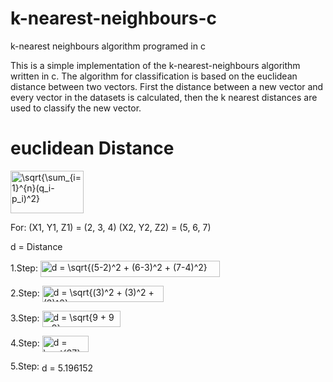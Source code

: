 # k-nearest-neighbours-c
k-nearest neighbours algorithm programed in c

This is a simple implementation of the k-nearest-neighbours algorithm written in c. The algorithm for classification is based on the euclidean distance between two vectors. First the distance between a new vector and every vector in the datasets is calculated, then the k nearest distances are used to classify the new vector.


# euclidean Distance

<img src="http://www.sciweavers.org/tex2img.php?eq=%20%5Csqrt%7B%5Csum_%7Bi%3D1%7D%5E%7Bn%7D%28q_i-p_i%29%5E2%7D&bc=White&fc=Black&im=jpg&fs=12&ff=arev&edit=0" align="center" border="0" alt=" \sqrt{\sum_{i=1}^{n}(q_i-p_i)^2}" width="117" height="68" />

For:
(X1, Y1, Z1) = (2, 3, 4)
(X2, Y2, Z2) = (5, 6, 7)

d = Distance

1.Step:
<img src="http://www.sciweavers.org/tex2img.php?eq=d%20%3D%20%5Csqrt%7B%285-2%29%5E2%20%2B%20%286-3%29%5E2%20%2B%20%287-4%29%5E2%7D&bc=White&fc=Black&im=jpg&fs=12&ff=arev&edit=0" align="center" border="0" alt="d = \sqrt{(5-2)^2 + (6-3)^2 + (7-4)^2}" width="287" height="26" />

2.Step:
<img src="http://www.sciweavers.org/tex2img.php?eq=d%20%3D%20%5Csqrt%7B%283%29%5E2%20%2B%20%283%29%5E2%20%2B%20%283%29%5E2%7D&bc=White&fc=Black&im=jpg&fs=12&ff=arev&edit=0" align="center" border="0" alt="d = \sqrt{(3)^2 + (3)^2 + (3)^2}" width="194" height="26" />

3.Step:
<img src="http://www.sciweavers.org/tex2img.php?eq=d%20%3D%20%20%5Csqrt%7B9%20%2B%209%20%2B%209%7D&bc=White&fc=Black&im=jpg&fs=12&ff=arev&edit=0" align="center" border="0" alt="d =  \sqrt{9 + 9 + 9}" width="125" height="26" />

4.Step:
<img src="http://www.sciweavers.org/tex2img.php?eq=d%20%3D%20%20%5Csqrt%7B27%7D&bc=White&fc=Black&im=jpg&fs=12&ff=arev&edit=0" align="center" border="0" alt="d = \sqrt{27}" width="74" height="26" />

5.Step:
<img src="http://www.sciweavers.org/tex2img.php?eq=d%20%3D%20%205.196152&bc=White&fc=Black&im=jpg&fs=12&ff=arev&edit=0" align="center" border="0" alt="d = 5.196152" width="118" height="15" />
